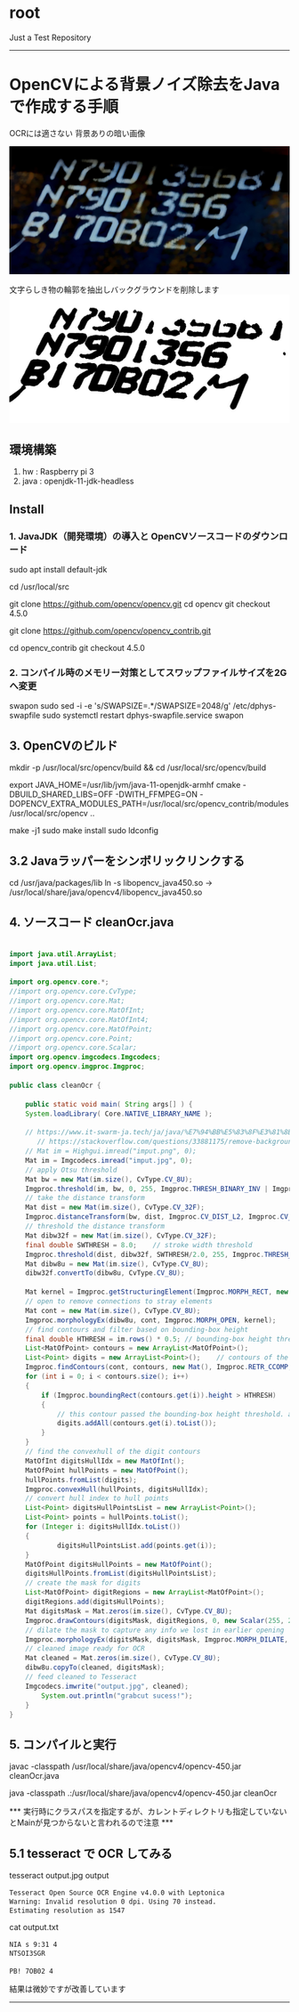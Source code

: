 # root
Just a Test Repository

---
# OpenCVによる背景ノイズ除去をJavaで作成する手順

OCRには適さない 背景ありの暗い画像

![元画像](https://github.com/MagariDIS/root/blob/images/cleanOcr_imput.jpg)


文字らしき物の輪郭を抽出しバックグラウンドを削除します
![クリーニング画像](https://github.com/MagariDIS/root/blob/images/cleanOcr_output.jpg)


## 環境構築

1. hw : Raspberry pi 3
2. java : openjdk-11-jdk-headless



## Install

### 1. JavaJDK（開発環境）の導入と OpenCVソースコードのダウンロード

sudo apt install default-jdk

cd /usr/local/src

git clone https://github.com/opencv/opencv.git
cd opencv
git checkout 4.5.0

git clone https://github.com/opencv/opencv_contrib.git

cd opencv_contrib
git checkout 4.5.0

### 2. コンパイル時のメモリー対策としてスワップファイルサイズを2Gへ変更

swapon
sudo sed -i -e 's/SWAPSIZE=.*/SWAPSIZE=2048/g' /etc/dphys-swapfile
sudo systemctl restart dphys-swapfile.service
swapon


## 3. OpenCVのビルド

mkdir -p /usr/local/src/opencv/build && cd /usr/local/src/opencv/build

export JAVA_HOME=/usr/lib/jvm/java-11-openjdk-armhf
cmake -DBUILD_SHARED_LIBS=OFF -DWITH_FFMPEG=ON -DOPENCV_EXTRA_MODULES_PATH=/usr/local/src/opencv_contrib/modules /usr/local/src/opencv ..

make -j1
sudo make install
sudo ldconfig

## 3.2 Javaラッパーをシンボリックリンクする

cd /usr/java/packages/lib
ln -s libopencv_java450.so -> /usr/local/share/java/opencv4/libopencv_java450.so

## 4. ソースコード cleanOcr.java

```java

import java.util.ArrayList;
import java.util.List;

import org.opencv.core.*;
//import org.opencv.core.CvType;
//import org.opencv.core.Mat;
//import org.opencv.core.MatOfInt;
//import org.opencv.core.MatOfInt4;
//import org.opencv.core.MatOfPoint;
//import org.opencv.core.Point;
//import org.opencv.core.Scalar;
import org.opencv.imgcodecs.Imgcodecs;
import org.opencv.imgproc.Imgproc;

public class cleanOcr {

    public static void main( String args[] ) {
	System.loadLibrary( Core.NATIVE_LIBRARY_NAME );

	// https://www.it-swarm-ja.tech/ja/java/%E7%94%BB%E5%83%8F%E3%81%8B%E3%82%89%E8%83%8C%E6%99%AF%E3%83%8E%E3%82%A4%E3%82%BA%E3%82%92%E9%99%A4%E5%8E%BB%E3%81%97%E3%81%A6%E3%80%81ocr%E3%81%AE%E3%83%86%E3%82%AD%E3%82%B9%E3%83%88%E3%82%92%E3%82%88%E3%82%8A%E6%98%8E%E7%A2%BA%E3%81%AB%E3%81%97%E3%81%BE%E3%81%99/1056484951/
       // https://stackoverflow.com/questions/33881175/remove-background-noise-from-image-to-make-text-more-clear-for-ocr/38266049
	// Mat im = Highgui.imread("imput.png", 0);
	Mat im = Imgcodecs.imread("imput.jpg", 0);
	// apply Otsu threshold
	Mat bw = new Mat(im.size(), CvType.CV_8U);
	Imgproc.threshold(im, bw, 0, 255, Imgproc.THRESH_BINARY_INV | Imgproc.THRESH_OTSU);
	// take the distance transform
	Mat dist = new Mat(im.size(), CvType.CV_32F);
	Imgproc.distanceTransform(bw, dist, Imgproc.CV_DIST_L2, Imgproc.CV_DIST_MASK_PRECISE);
	// threshold the distance transform
	Mat dibw32f = new Mat(im.size(), CvType.CV_32F);
	final double SWTHRESH = 8.0;    // stroke width threshold
	Imgproc.threshold(dist, dibw32f, SWTHRESH/2.0, 255, Imgproc.THRESH_BINARY);
	Mat dibw8u = new Mat(im.size(), CvType.CV_8U);
	dibw32f.convertTo(dibw8u, CvType.CV_8U);
	
	Mat kernel = Imgproc.getStructuringElement(Imgproc.MORPH_RECT, new Size(3, 3));
	// open to remove connections to stray elements
	Mat cont = new Mat(im.size(), CvType.CV_8U);
	Imgproc.morphologyEx(dibw8u, cont, Imgproc.MORPH_OPEN, kernel);
	// find contours and filter based on bounding-box height
	final double HTHRESH = im.rows() * 0.5; // bounding-box height threshold
	List<MatOfPoint> contours = new ArrayList<MatOfPoint>();
	List<Point> digits = new ArrayList<Point>();    // contours of the possible digits
	Imgproc.findContours(cont, contours, new Mat(), Imgproc.RETR_CCOMP, Imgproc.CHAIN_APPROX_SIMPLE);
	for (int i = 0; i < contours.size(); i++)
	{
    	if (Imgproc.boundingRect(contours.get(i)).height > HTHRESH)
    	{
        	// this contour passed the bounding-box height threshold. add it to digits
        	digits.addAll(contours.get(i).toList());
    	}   
	}
	// find the convexhull of the digit contours
	MatOfInt digitsHullIdx = new MatOfInt();
	MatOfPoint hullPoints = new MatOfPoint();
	hullPoints.fromList(digits);
	Imgproc.convexHull(hullPoints, digitsHullIdx);
	// convert hull index to hull points
	List<Point> digitsHullPointsList = new ArrayList<Point>();
	List<Point> points = hullPoints.toList();
	for (Integer i: digitsHullIdx.toList())
	{
    		digitsHullPointsList.add(points.get(i));
	}
	MatOfPoint digitsHullPoints = new MatOfPoint();
	digitsHullPoints.fromList(digitsHullPointsList);
	// create the mask for digits
	List<MatOfPoint> digitRegions = new ArrayList<MatOfPoint>();
	digitRegions.add(digitsHullPoints);
	Mat digitsMask = Mat.zeros(im.size(), CvType.CV_8U);
	Imgproc.drawContours(digitsMask, digitRegions, 0, new Scalar(255, 255, 255), -1);
	// dilate the mask to capture any info we lost in earlier opening
	Imgproc.morphologyEx(digitsMask, digitsMask, Imgproc.MORPH_DILATE, kernel);
	// cleaned image ready for OCR
	Mat cleaned = Mat.zeros(im.size(), CvType.CV_8U);
	dibw8u.copyTo(cleaned, digitsMask);
	// feed cleaned to Tesseract
	Imgcodecs.imwrite("output.jpg", cleaned);
    	System.out.println("grabcut sucess!");
    }
}

```

## 5. コンパイルと実行

javac -classpath /usr/local/share/java/opencv4/opencv-450.jar cleanOcr.java

java -classpath .:/usr/local/share/java/opencv4/opencv-450.jar cleanOcr

*** 実行時にクラスパスを指定するが、カレントディレクトリも指定していないとMainが見つからないと言われるので注意 ***



## 5.1 tesseract で OCR してみる

tesseract output.jpg output

```
Tesseract Open Source OCR Engine v4.0.0 with Leptonica
Warning: Invalid resolution 0 dpi. Using 70 instead.
Estimating resolution as 1547
```

cat output.txt 
```
NIA s 9:31 4
NTSOI3SGR

PB! 7OB02 4
```

結果は微妙ですが改善しています

---
